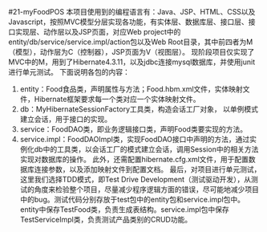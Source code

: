 #21-myFoodPOS
本项目使用到的编程语言有：Java、JSP、HTML、CSS以及Javascript，按照MVC模型分层实现各功能，有实体层、数据库层、接口层、接口实现层、动作层以及JSP页面，对应Web project中的entity/db/service/service.impl/action包以及Web Root目录，其中前四者为M（模型），动作层为C（控制器），JSP页面为V（视图层）。
	现阶段项目仅实现了MVC中的M，用到了Hibernate4.3.11，以及jdbc连接mysql数据库，并使用junit进行单元测试。
	下面说明各包的内容：
1.	entity：Food食品类，声明属性与方法；Food.hbm.xml文件，实体映射文件，Hibernate框架要求每一个类对应一个实体映射文件。
2.	db：MyHibernateSessionFactory工具类，构造会话工厂对象，	以单例模式建立会话，用于接口的实现。
3.	service：FoodDAO类，即业务逻辑接口类，声明Food类要实现的方法。
4.	service.impl：FoodDAOImpl类，实现FoodDAO接口中声明的方法，通过实例化db中的工具类，以会话工厂的模式建立会话，调用Session中的相关方法实现对数据库的操作。
此外，还需配置hibernate.cfg.xml文件，用于配置数据库连接参数，以及添加映射文件到配置文档。
最后，对项目进行单元测试，这里我们选择TDD模式，即Test Drive Development（测试驱动开发），从测试的角度来检验整个项目，尽量减少程序逻辑方面的错误，尽可能地减少项目中的bug。测试代码分别存放于test包中的entity包和service.impl包中。entity中保存TestFood类，负责生成表结构。service.impl包中保存TestServiceImpl类，负责测试产品类别的CRUD功能。
